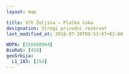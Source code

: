 ```yaml
---
layout: map

title: Vrh Željina – Pločka čuka
designation: Strogi prirodni rezervat
last_modified_at: 2018-07-30T09:53:07+02:00

WDPA: [555588964]
BioRaS: [459]
geoSrbija:
  L1_183: [154]
---
```

